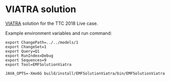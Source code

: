 # VIATRA solution

[VIATRA](https://www.eclipse.org/viatra/) solution for the TTC 2018 Live case.

Example environment variables and run command:

```console
export ChangePath=../../models/1
export ChangeSet=1
export Query=Q1
export RunIndex=Debug
export Sequences=9
export Tool=EMFSolutionViatra
```

```console
JAVA_OPTS=-Xmx6G build/install/EMFSolutionViatra/bin/EMFSolutionViatra
```

